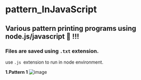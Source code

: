 # pattern_InJavaScript
## Various pattern printing programs using node.js/javascript :100: !!! 
### Files are saved using `.txt` extension.
use `.js `extension to run in node environment.

**1.Pattern 1**
![image](https://user-images.githubusercontent.com/64846357/117338247-f657d200-aebb-11eb-8c67-904455c8da48.png)




